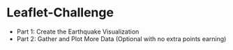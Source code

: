 # Leaflet-Challenge
+ Part 1: Create the Earthquake Visualization
+ Part 2: Gather and Plot More Data (Optional with no extra points earning)
